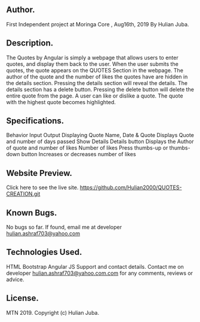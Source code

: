 ##  Author.
First Independent project at Moringa Core , Aug16th, 2019 By Hulian Juba.

## Description.
The Quotes by Angular is simply a webpage that allows users to enter quotes, and display them back to the user.
When the user submits the quotes, the quote appears on the QUOTES Section in the webpage.
The author of the quote and the number of likes the quotes have are hidden in the details section. Pressing the details section will reveal the details.
The details section has a delete button. Pressing the delete button will delete the entire quote from the page.
A user can like or dislike a quote. The quote with the highest quote becomes highlighted.

## Specifications.
Behavior    Input    Output Displaying Quote    Name, Date & Quote    Displays Quote and number of days passed Show Details Details button    Displays the Author of quote and number of likes Number of likes    Press thumbs-up or thumbs-down button Increases or decreases number of likes

## Website Preview.
Click here to see the live site. https://github.com/Hulian2000/QUOTES-CREATION.git

## Known Bugs.
No bugs so far. If found, email me at developer hulian.ashraf703@yahoo.com

## Technologies Used.
HTML
Bootstrap
Angular JS
Support and contact details.
Contact me on developer hulian.ashraf703@yahoo.com.com for any comments, reviews or advice.

## License.
MTN 2019. Copyright (c) Hulian Juba.



